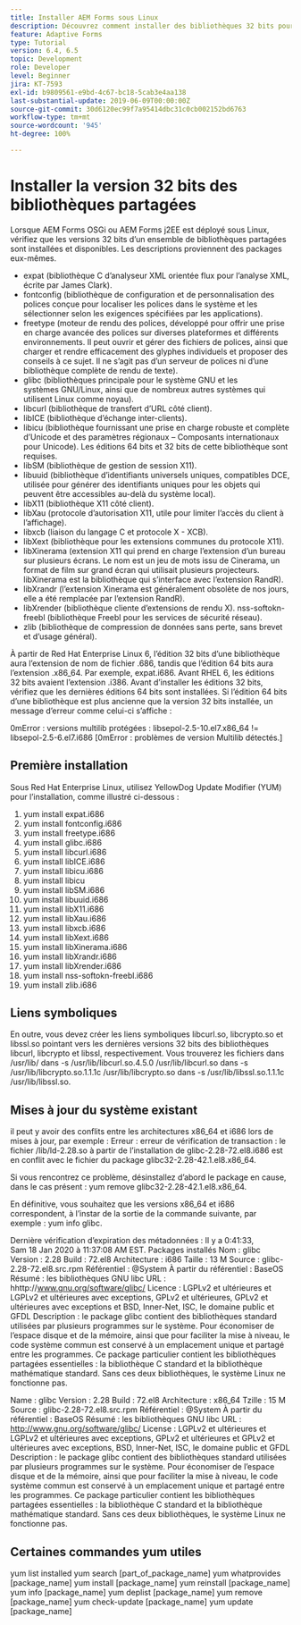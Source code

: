 ```yaml
---
title: Installer AEM Forms sous Linux
description: Découvrez comment installer des bibliothèques 32 bits pour qu’AEM Forms fonctionne sur une installation Linux.
feature: Adaptive Forms
type: Tutorial
version: 6.4, 6.5
topic: Development
role: Developer
level: Beginner
jira: KT-7593
exl-id: b9809561-e9bd-4c67-bc18-5cab3e4aa138
last-substantial-update: 2019-06-09T00:00:00Z
source-git-commit: 30d6120ec99f7a95414dbc31c0cb002152bd6763
workflow-type: tm+mt
source-wordcount: '945'
ht-degree: 100%

---
```


# Installer la version 32 bits des bibliothèques partagées

Lorsque AEM Forms OSGi ou AEM Forms j2EE est déployé sous Linux, vérifiez que les versions 32 bits d’un ensemble de bibliothèques partagées sont installées et disponibles.  Les descriptions proviennent des packages eux-mêmes.

* expat (bibliothèque C d’analyseur XML orientée flux pour l’analyse XML, écrite par James Clark).
* fontconfig (bibliothèque de configuration et de personnalisation des polices conçue pour localiser les polices dans le système et les sélectionner selon les exigences spécifiées par les applications).
* freetype (moteur de rendu des polices, développé pour offrir une prise en charge avancée des polices sur diverses plateformes et différents environnements. Il peut ouvrir et gérer des fichiers de polices, ainsi que charger et rendre efficacement des glyphes individuels et proposer des conseils à ce sujet. Il ne s’agit pas d’un serveur de polices ni d’une bibliothèque complète de rendu de texte).
* glibc (bibliothèques principale pour le système GNU et les systèmes GNU/Linux, ainsi que de nombreux autres systèmes qui utilisent Linux comme noyau).
* libcurl (bibliothèque de transfert d’URL côté client).
* libICE (bibliothèque d’échange inter-clients).
* libicu (bibliothèque fournissant une prise en charge robuste et complète d’Unicode et des paramètres régionaux – Composants internationaux pour Unicode). Les éditions 64 bits et 32 bits de cette bibliothèque sont requises.
* libSM (bibliothèque de gestion de session X11).
* libuuid (bibliothèque d’identifiants universels uniques, compatibles DCE, utilisée pour générer des identifiants uniques pour les objets qui peuvent être accessibles au-delà du système local).
* libX11 (bibliothèque X11 côté client).
* libXau (protocole d’autorisation X11, utile pour limiter l’accès du client à l’affichage).
* libxcb (liaison du langage C et protocole X - XCB).
* libXext (bibliothèque pour les extensions communes du protocole X11).
* libXinerama (extension X11 qui prend en charge l’extension d’un bureau sur plusieurs écrans. Le nom est un jeu de mots issu de Cinerama, un format de film sur grand écran qui utilisait plusieurs projecteurs. libXinerama est la bibliothèque qui s’interface avec l’extension RandR).
* libXrandr (l’extension Xinerama est généralement obsolète de nos jours, elle a été remplacée par l’extension RandR).
* libXrender (bibliothèque cliente d’extensions de rendu X).
nss-softokn-freebl (bibliothèque Freebl pour les services de sécurité réseau).
* zlib (bibliothèque de compression de données sans perte, sans brevet et d’usage général).

À partir de Red Hat Enterprise Linux 6, l’édition 32 bits d’une bibliothèque aura l’extension de nom de fichier .686, tandis que l’édition 64 bits aura l’extension .x86_64. Par exemple, expat.i686. Avant RHEL 6, les éditions 32 bits avaient l’extension .i386. Avant d’installer les éditions 32 bits, vérifiez que les dernières éditions 64 bits sont installées. Si l’édition 64 bits d’une bibliothèque est plus ancienne que la version 32 bits installée, un message d’erreur comme celui-ci s’affiche :

0mError : versions multilib protégées : libsepol-2.5-10.el7.x86_64 != libsepol-2.5-6.el7.i686 [0mError : problèmes de version Multilib détectés.]

## Première installation

Sous Red Hat Enterprise Linux, utilisez YellowDog Update Modifier (YUM) pour l’installation, comme illustré ci-dessous :

1. yum install expat.i686
2. yum install fontconfig.i686
3. yum install freetype.i686
4. yum install glibc.i686
5. yum install libcurl.i686
6. yum install libICE.i686
7. yum install libicu.i686
8. yum install libicu
9. yum install libSM.i686
10. yum install libuuid.i686
11. yum install libX11.i686
12. yum install libXau.i686
13. yum install libxcb.i686
14. yum install libXext.i686
15. yum install libXinerama.i686
16. yum install libXrandr.i686
17. yum install libXrender.i686
18. yum install nss-softokn-freebl.i686
19. yum install zlib.i686

## Liens symboliques

En outre, vous devez créer les liens symboliques libcurl.so, libcrypto.so et libssl.so pointant vers les dernières versions 32 bits des bibliothèques libcurl, libcrypto et libssl, respectivement. Vous trouverez les fichiers dans /usr/lib/
dans -s /usr/lib/libcurl.so.4.5.0 /usr/lib/libcurl.so
dans -s /usr/lib/libcrypto.so.1.1.1c /usr/lib/libcrypto.so
dans -s /usr/lib/libssl.so.1.1.1c /usr/lib/libssl.so.

## Mises à jour du système existant

il peut y avoir des conflits entre les architectures x86_64 et i686 lors de mises à jour, par exemple :
Erreur : erreur de vérification de transaction :
le fichier /lib/ld-2.28.so à partir de l’installation de glibc-2.28-72.el8.i686 est en conflit avec le fichier du package glibc32-2.28-42.1.el8.x86_64.

Si vous rencontrez ce problème, désinstallez d’abord le package en cause, dans le cas présent :
yum remove glibc32-2.28-42.1.el8.x86_64.

En définitive, vous souhaitez que les versions x86_64 et i686 correspondent, à l’instar de la sortie de la commande suivante, par exemple :
yum info glibc.

Dernière vérification d’expiration des métadonnées : Il y a 0:41:33, Sam 18 Jan 2020 à 11:37:08 AM EST.
Packages installés
Nom : glibc
Version : 2.28
Build : 72.el8
Architecture : i686
Taille : 13 M
Source : glibc-2.28-72.el8.src.rpm
Référentiel : @System
À partir du référentiel : BaseOS
Résumé : les bibliothèques GNU libc
URL : hhttp://www.gnu.org/software/glibc/
Licence : LGPLv2 et ultérieures et LGPLv2 et ultérieures avec exceptions, GPLv2 et ultérieures, GPLv2 et ultérieures avec exceptions et BSD, Inner-Net, ISC, le domaine public et GFDL
Description : le package glibc contient des bibliothèques standard utilisées par plusieurs programmes sur le système. Pour économiser de l’espace disque et de la mémoire, ainsi que pour faciliter la mise à niveau, le code système commun est conservé à un emplacement unique et partagé entre les programmes. Ce package particulier contient les bibliothèques partagées essentielles : la bibliothèque C standard et la bibliothèque mathématique standard. Sans ces deux bibliothèques, le système Linux ne fonctionne pas.

Name : glibc
Version : 2.28
Build : 72.el8
Architecture : x86_64
Tzille : 15 M
Source : glibc-2.28-72.el8.src.rpm
Référentiel : @System
À partir du référentiel : BaseOS
Résumé : les bibliothèques GNU libc
URL : http://www.gnu.org/software/glibc/
License : LGPLv2 et ultérieures et LGPLv2 et ultérieures avec exceptions, GPLv2 et ultérieures et GPLv2 et ultérieures avec exceptions, BSD, Inner-Net, ISC, le domaine public et GFDL
Description : le package glibc contient des bibliothèques standard utilisées par plusieurs programmes sur le système. Pour économiser de l’espace disque et de la mémoire, ainsi que pour faciliter la mise à niveau, le code système commun est conservé à un emplacement unique et partagé entre les programmes. Ce package particulier contient les bibliothèques partagées essentielles : la bibliothèque C standard et la bibliothèque mathématique standard. Sans ces deux bibliothèques, le système Linux ne fonctionne pas.

## Certaines commandes yum utiles

yum list installed
yum search [part_of_package_name]
yum whatprovides [package_name]
yum install [package_name]
yum reinstall [package_name]
yum info [package_name]
yum deplist [package_name]
yum remove [package_name]
yum check-update [package_name]
yum update [package_name]
